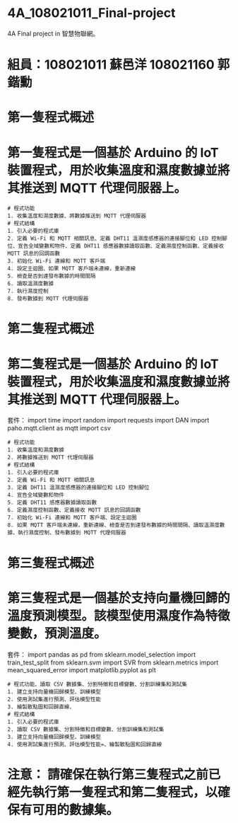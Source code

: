 # 4A_108021011_Final-project
4A Final project in  智慧物聯網。

# 組員：108021011 蘇邑洋 108021160 郭鍇勳



# 第一隻程式概述
# 第一隻程式是一個基於 Arduino 的 IoT 裝置程式，用於收集溫度和濕度數據並將其推送到 MQTT 代理伺服器上。

	# 程式功能
	1. 收集溫度和濕度數據、將數據推送到 MQTT 代理伺服器
	# 程式結構
	1. 引入必要的程式庫
	2. 定義 Wi-Fi 和 MQTT 相關訊息、定義 DHT11 溫濕度感應器的連接腳位和 LED 控制腳位、宣告全域變數和物件、定義 DHT11 感應器數據讀取函數、定義濕度控制函數、定義接收 MQTT 訊息的回調函數
	3. 初始化 Wi-Fi 連線和 MQTT 客戶端
	4. 設定主迴圈、如果 MQTT 客戶端未連線，重新連線
	5. 檢查是否到達發布數據的時間間隔
	6. 讀取溫濕度數據
	7. 執行濕度控制
	8. 發布數據到 MQTT 代理伺服器

# 第二隻程式概述
# 第二隻程式是一個基於 Arduino 的 IoT 裝置程式，用於收集溫度和濕度數據並將其推送到 MQTT 代理伺服器上。

套件：
      import time
      import random
      import requests
      import DAN
      import paho.mqtt.client as mqtt
      import csv

	# 程式功能
	1. 收集溫度和濕度數據
	2. 將數據推送到 MQTT 代理伺服器
	# 程式結構
	1. 引入必要的程式庫
	2. 定義 Wi-Fi 和 MQTT 相關訊息
	3. 定義 DHT11 溫濕度感應器的連接腳位和 LED 控制腳位
	4. 宣告全域變數和物件
	5. 定義 DHT11 感應器數據讀取函數
	6. 定義濕度控制函數、定義接收 MQTT 訊息的回調函數
	7. 初始化 Wi-Fi 連線和 MQTT 客戶端、設定主迴圈
	8. 如果 MQTT 客戶端未連線，重新連線、檢查是否到達發布數據的時間間隔、讀取溫濕度數據、執行濕度控制、發布數據到 MQTT 代理伺服器

# 第三隻程式概述
# 第三隻程式是一個基於支持向量機回歸的溫度預測模型。該模型使用濕度作為特徵變數，預測溫度。

套件：
    import pandas as pd
    from sklearn.model_selection import train_test_split
    from sklearn.svm import SVR
    from sklearn.metrics import mean_squared_error
    import matplotlib.pyplot as plt

	# 程式功能、讀取 CSV 數據集、分割特徵和目標變數、分割訓練集和測試集
	1. 建立支持向量機回歸模型、訓練模型
	2. 使用測試集進行預測、評估模型性能
	3. 繪製散點圖和回歸直線、
	# 程式結構
	1. 引入必要的程式庫
	2. 讀取 CSV 數據集、分割特徵和目標變數、分割訓練集和測試集
	3. 建立支持向量機回歸模型、訓練模型
	4. 使用測試集進行預測、評估模型性能=、繪製散點圖和回歸直線


# 注意： 請確保在執行第三隻程式之前已經先執行第一隻程式和第二隻程式，以確保有可用的數據集。
